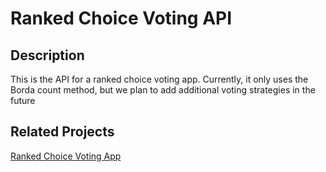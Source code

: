 # Ranked Choice Voting API

## Description

This is the API for a ranked choice voting app. Currently, it only uses the Borda count method, but we plan to add additional voting strategies in the future

## Related Projects

[Ranked Choice Voting App](https://github.com/seFausto/rank-voting-api)
